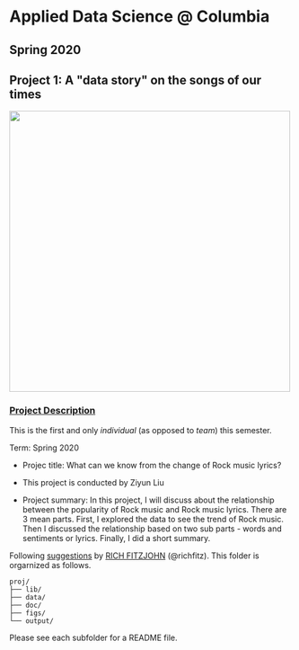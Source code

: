 # Applied Data Science @ Columbia
## Spring 2020
## Project 1: A "data story" on the songs of our times

<img src="figs/title1.jpeg" width="500">

### [Project Description](doc/)
This is the first and only *individual* (as opposed to *team*) this semester. 

Term: Spring 2020

+ Projec title: What can we know from the change of Rock music lyrics? 
+ This project is conducted by Ziyun Liu

+ Project summary: In this project, I will discuss about the relationship between the popularity of Rock music and Rock music lyrics. There are 3 mean parts. First, I explored the data to see the trend of Rock music. Then I discussed the relationship based on two sub parts - words and sentiments or lyrics. Finally, I did a short summary.

Following [suggestions](http://nicercode.github.io/blog/2013-04-05-projects/) by [RICH FITZJOHN](http://nicercode.github.io/about/#Team) (@richfitz). This folder is orgarnized as follows.

```
proj/
├── lib/
├── data/
├── doc/
├── figs/
└── output/
```

Please see each subfolder for a README file.
